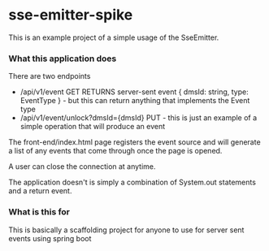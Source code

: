 # sse-emitter-spike

This is an example project of a simple usage of the SseEmitter.

### What this application does
There are two endpoints
- /api/v1/event  GET RETURNS server-sent event { dmsId: string, type: EventType } - but this can return anything that implements the Event type
- /api/v1/event/unlock?dmsId={dmsId} PUT - this is just an example of a simple operation that will produce an event

The front-end/index.html page registers the event source and will generate a list
of any events that come through once the page is opened.

A user can close the connection at anytime.

The application doesn't is simply a combination of System.out statements and a return event.

### What is this for
This is basically a scaffolding project for anyone to use for server sent events using spring boot
